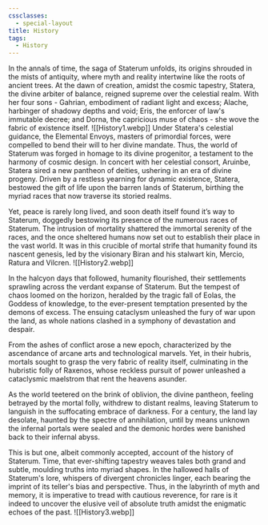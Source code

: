 ```yaml
---
cssclasses:
  - special-layout
title: History
tags:
  - History
---
```

In the annals of time, the saga of Staterum unfolds, its origins shrouded in the mists of antiquity, where myth and reality intertwine like the roots of ancient trees. At the dawn of creation, amidst the cosmic tapestry, Statera, the divine arbiter of balance, reigned supreme over the celestial realm. With her four sons - Gahrian, embodiment of radiant light and excess; Alache, harbinger of shadowy depths and void; Eris, the enforcer of law's immutable decree; and Dorna, the capricious muse of chaos - she wove the fabric of existence itself. 
![[History1.webp]]
Under Statera's celestial guidance, the Elemental Envoys, masters of primordial forces, were compelled to bend their will to her divine mandate. Thus, the world of Staterum was forged in homage to its divine progenitor, a testament to the harmony of cosmic design. In concert with her celestial consort, Aruinbe, Statera sired a new pantheon of deities, ushering in an era of divine progeny. Driven by a restless yearning for dynamic existence, Statera, bestowed the gift of life upon the barren lands of Staterum, birthing the myriad races that now traverse its storied realms.

Yet, peace is rarely long lived, and soon death itself found it’s way to Staterum, doggedly bestowing its presence of the numerous races of Staterum. The intrusion of mortality shattered the immortal serenity of the races, and the once sheltered humans now set out to establish their place in the vast world. It was in this crucible of mortal strife that humanity found its nascent genesis, led by the visionary Biran and his stalwart kin, Mercio, Ratura and Vilcren.
![[History2.webp]]

In the halcyon days that followed, humanity flourished, their settlements sprawling across the verdant expanse of Staterum. But the tempest of chaos loomed on the horizon, heralded by the tragic fall of Eolas, the Goddess of knowledge, to the ever-present temptation presented by the demons of excess. The ensuing cataclysm unleashed the fury of war upon the land, as whole nations clashed in a symphony of devastation and despair.

From the ashes of conflict arose a new epoch, characterized by the ascendance of arcane arts and technological marvels. Yet, in their hubris, mortals sought to grasp the very fabric of reality itself, culminating in the hubristic folly of Raxenos, whose reckless pursuit of power unleashed a cataclysmic maelstrom that rent the heavens asunder.

As the world teetered on the brink of oblivion, the divine pantheon, feeling betrayed by the mortal folly, withdrew to distant realms, leaving Staterum to languish in the suffocating embrace of darkness. For a century, the land lay desolate, haunted by the spectre of annihilation, until by means unknown the infernal portals were sealed and the demonic hordes were banished back to their infernal abyss.

This is but one, albeit commonly accepted, account of the history of Staterum. Time, that ever-shifting tapestry weaves tales both grand and subtle, moulding truths into myriad shapes. In the hallowed halls of Staterum's lore, whispers of divergent chronicles linger, each bearing the imprint of its teller's bias and perspective. Thus, in the labyrinth of myth and memory, it is imperative to tread with cautious reverence, for rare is it indeed to uncover the elusive veil of absolute truth amidst the enigmatic echoes of the past.
![[History3.webp]]

